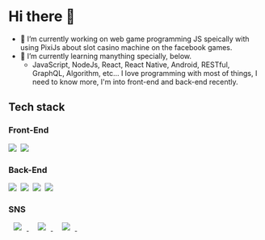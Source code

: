 # Hi there 👋

- 🔭 I’m currently working on web game programming JS speically with using PixiJs about slot casino machine on the
facebook games.
- 🌱 I’m currently learning manything specially, below.
    * JavaScript, NodeJs, React, React Native, Android, RESTful, GraphQL, Algorithm, etc... I love programming with most of things, I need to know more, I'm into front-end and back-end recently.

## Tech stack

### Front-End
<img src="https://img.shields.io/badge/HTML5-E34F26?style=flat-square&logo=HTML5&logoColor=white" />&nbsp;
<img src="https://img.shields.io/badge/JavaScript-F7DF1E?style=flat-square&logo=JavaScript&logoColor=white" />&nbsp;


### Back-End
<img src="https://img.shields.io/badge/Node.js-007396?style=flat-square&logo=Node.js&logoColor=white" />&nbsp;
<img src="https://img.shields.io/badge/Express-FFFFFF?style=flat-square&logoColor=white" />&nbsp;
<img src="https://img.shields.io/badge/AmazonAWS-232F3E?style=flat-square&logo=Amazon%20AWS&&logoColor=white" />&nbsp;
<img src="https://img.shields.io/badge/MySQL-FF69B4?style=flat-square&logo=MySQL&logoColor=white" />&nbsp;


### SNS
<a href="https://www.instagram.com/j.in_deagu/">
    <img src="http://img.shields.io/badge/-Instagram-black?style=flat&logo=Instagram"
        style="height : auto; width=auto; margin-left : 10px; margin-right : 10px;" /> 
</a>&nbsp;
<a href="https://github.com/jang4292/">
    <img src="http://img.shields.io/badge/-Tech%20Blog-655ced?style=flat&logo=github"
        style="height : auto; margin-left : 10px; margin-right : 10px;" />
</a>&nbsp;
<a href="https://blog.naver.com/janghyunki17">
    <img src="http://img.shields.io/badge/Naver Blog-00D182?style=flat&logo=Emby&logoColor=white"
        style="height : auto; margin-left : 10px; margin-right : 10px;" />
</a>&nbsp;
